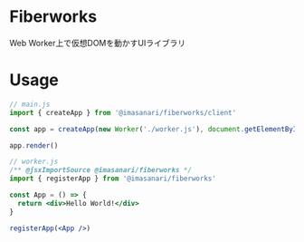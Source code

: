 # Fiberworks

Web Worker上で仮想DOMを動かすUIライブラリ


# Usage

```js
// main.js
import { createApp } from '@imasanari/fiberworks/client'

const app = createApp(new Worker('./worker.js'), document.getElementById('app'))

app.render()
```

```jsx
// worker.js
/** @jsxImportSource @imasanari/fiberworks */
import { registerApp } from '@imasanari/fiberworks'

const App = () => {
  return <div>Hello World!</div>
}

registerApp(<App />)
```
